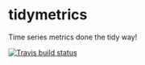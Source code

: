 # tidymetrics
Time series metrics done the tidy way!

[![Travis build status](https://travis-ci.org/ramnathv/tidymetrics.svg?branch=master)](https://travis-ci.org/ramnathv/tidymetrics)
